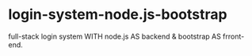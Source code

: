 # login-system-node.js-bootstrap

full-stack login system WITH node.js AS backend & bootstrap AS frront-end.
